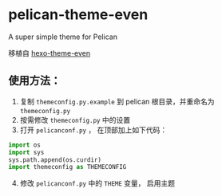 # pelican-theme-even
A super simple theme for Pelican

移植自 [hexo-theme-even](https://github.com/ahonn/hexo-theme-even)

## 使用方法：

1. 复制 `themeconfig.py.example` 到 pelican 根目录，并重命名为 `themeconfig.py`
2. 按需修改 `themeconfig.py` 中的设置
3. 打开 `pelicanconf.py` ， 在顶部加上如下代码：
```python
import os
import sys
sys.path.append(os.curdir)
import themeconfig as THEMECONFIG
```
4. 修改 `pelicanconf.py` 中的 `THEME` 变量， 启用主题